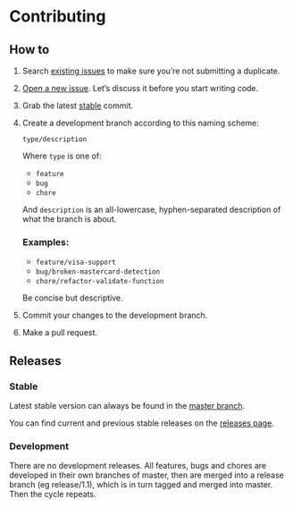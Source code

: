 # Contributing

## How to

1. Search [existing issues](https://github.com/PawelDecowski/jquery-creditcardvalidator/issues) to make sure you’re not submitting a duplicate.
1. [Open a new issue](https://github.com/PawelDecowski/jquery-creditcardvalidator/issues/new). Let’s discuss it before you start writing code.
2. Grab the latest [stable](https://github.com/PawelDecowski/jquery-creditcardvalidator/tree/master) commit.
3. Create a development branch according to this naming scheme:
   
   `type/description`

   Where `type` is one of:
   * `feature`
   * `bug`
   * `chore`

   And `description` is an all-lowercase, hyphen-separated description of what the branch is about.

   ### Examples:
   * `feature/visa-support`
   * `bug/broken-mastercard-detection`
   * `chore/refactor-validate-function`

   Be concise but descriptive.

4. Commit your changes to the development branch.
5. Make a pull request.

## Releases

### Stable

Latest stable version can always be found in the [master branch](https://github.com/PawelDecowski/jquery-creditcardvalidator/tree/master).

You can find current and previous stable releases on the [releases page](https://github.com/PawelDecowski/jquery-creditcardvalidator/tags).

### Development

There are no development releases. All features, bugs and chores are developed in their own branches of master, then are merged into a release branch (eg release/1.1), which is in turn tagged and merged into master. Then the cycle repeats.
